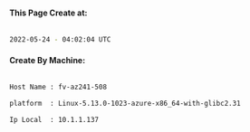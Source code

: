 
   
#### This Page Create at:

```bash

2022-05-24 - 04:02:04 UTC

```

#### Create By Machine:

```bash

Host Name : fv-az241-508

platform  : Linux-5.13.0-1023-azure-x86_64-with-glibc2.31

Ip Local  : 10.1.1.137

```


